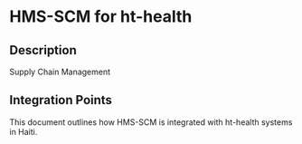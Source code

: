 # HMS-SCM for ht-health

## Description

Supply Chain Management

## Integration Points

This document outlines how HMS-SCM is integrated with ht-health systems in Haiti.
